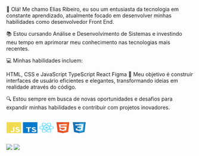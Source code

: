 👋 Olá! Me chamo Elias Ribeiro, eu sou um entusiasta da tecnologia em constante aprendizado, atualmente focado em desenvolver minhas habilidades como desenvolvedor Front End.

📚 Estou cursando Análise e Desenvolvimento de Sistemas e investindo meu tempo em aprimorar meu conhecimento nas tecnologias mais recentes.

💻 Minhas habilidades incluem:

HTML, CSS e JavaScript
TypeScript
React
Figma
🎯 Meu objetivo é construir interfaces de usuário eficientes e elegantes, transformando ideias em realidade através do código.

🔍 Estou sempre em busca de novas oportunidades e desafios para expandir minhas habilidades e contribuir com projetos inovadores.

<div style="display: inline_block"><br>
  <img align="center" alt="Elias-Js" height="30" width="40" src="https://raw.githubusercontent.com/devicons/devicon/master/icons/javascript/javascript-plain.svg">
  <img align="center" alt="Elias-Ts" height="30" width="40" src="https://raw.githubusercontent.com/devicons/devicon/master/icons/typescript/typescript-plain.svg">
  <img align="center" alt="Elias-React" height="30" width="40" src="https://raw.githubusercontent.com/devicons/devicon/master/icons/react/react-original.svg">
  <img align="center" alt="Elias-HTML" height="30" width="40" src="https://raw.githubusercontent.com/devicons/devicon/master/icons/html5/html5-original.svg">
  <img align="center" alt="Elias-CSS" height="30" width="40" src="https://raw.githubusercontent.com/devicons/devicon/master/icons/css3/css3-original.svg">
</div>

##   
 
<div> 
  <a href = "elias_ribeiro07@outlook.com.br"><img src="https://img.shields.io/badge/-Gmail-%23333?style=for-the-badge&logo=gmail&logoColor=white" target="_blank"></a>
  <a href="https://www.linkedin.com/in/elias-ribeiro-6640521a3/" target="_blank"><img src="https://img.shields.io/badge/-LinkedIn-%230077B5?style=for-the-badge&logo=linkedin&logoColor=white" target="_blank"></a> 
</div>

